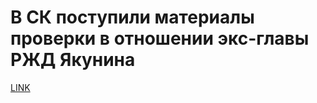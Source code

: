 # В СК поступили материалы проверки в отношении экс-главы РЖД Якунина



[LINK](https://varlamov.ru/1831573.html)